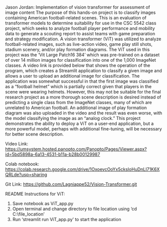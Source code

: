 Jason Jordan: Implementation of vision transformer for assessment of image content
The purpose of this hands-on project is to classify images containing American football-related scenes. This is an evaluation of transformer models to determine suitability for use in the CSC 5542 class project, which seeks to analyze football player performance and mobility data to generate a scouting report to assist teams with game preparation and strategy modification. A vision transformer (ViT) was utilized to analyze football-related images, such as live-action video, game play still shots, stadium scenery, and/or play formation diagrams.
The ViT used in this project was the ‘Vit Large Patch16 384’ which was pre-trained on a dataset of over 14 million images for classification into one of the 1,000 ImageNet classes. A video link is provided below that shows the operation of the program, which creates a Streamlit application to classify a given image and allows a user to upload an additional image for classification.
The application was somewhat successful in that the first image was classified as a “football helmet” which is partially correct given that players in the scene were wearing helmets. However, this may not be suitable for the final research project as a more thorough scene description is desired instead of predicting a single class from the ImageNet classes, many of which are unrelated to American football. An additional image of play formation diagram was also uploaded in the video and the result was even worse, with the model classifying the image as an “analog clock.” This project demonstrates the ability to deploy a ViT on a user-end application, but a more powerful model, perhaps with additional fine-tuning, will be necessary for better scene description.

Video Link:
https://umsystem.hosted.panopto.com/Panopto/Pages/Viewer.aspx?id=5bd5898a-6a13-4531-b11a-b28b00129987

Colab notebook: 
https://colab.research.google.com/drive/1OxoevcOoYx5cksIoHuDnLI71K6XQRLde?usp=sharing

Git Link:
https://github.com/Lagniappe52/Vision-Transformer.git


README Instructions for ViT:
1.	Save notebook as ViT_app.py
2.	Open terminal and change directory to file location using ‘cd C:\file_location’
3.	Run ‘streamlit run ViT_app.py’ to start the application


